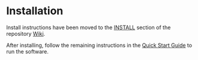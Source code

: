 # Installation

Install instructions have been moved to the [INSTALL](https://github.com/Maize-Network/maize-blockchain/wiki/INSTALL) section of the repository [Wiki](https://github.com/Maize-Network/maize-blockchain/wiki).

After installing, follow the remaining instructions in the
[Quick Start Guide](https://github.com/Maize-Network/maize-blockchain/wiki/Quick-Start-Guide)
to run the software.
